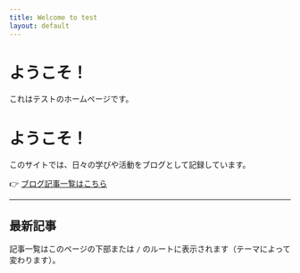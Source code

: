 ```yaml
---
title: Welcome to test
layout: default
---
```


# ようこそ！

これはテストのホームページです。

# ようこそ！

このサイトでは、日々の学びや活動をブログとして記録しています。

👉 [ブログ記事一覧はこちら](/)

---

## 最新記事

記事一覧はこのページの下部または `/` のルートに表示されます（テーマによって変わります）。

